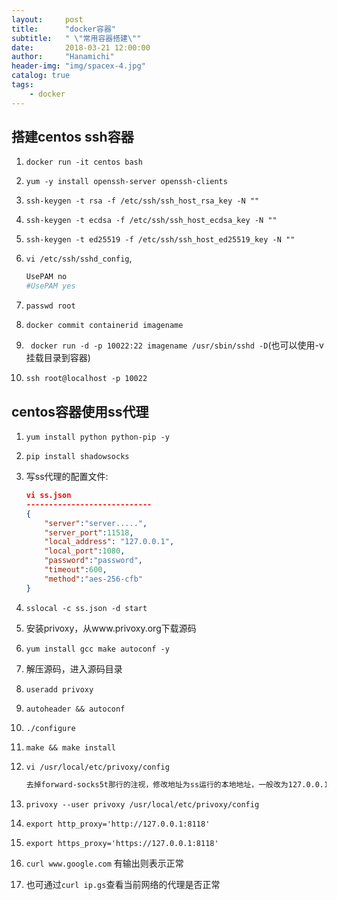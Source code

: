 ```yaml
---
layout:     post
title:      "docker容器"
subtitle:   " \"常用容器搭建\""
date:       2018-03-21 12:00:00
author:     "Hanamichi"
header-img: "img/spacex-4.jpg"
catalog: true
tags:
    - docker
---
```


## 搭建centos ssh容器

1. `docker run -it centos bash`

2. `yum -y install openssh-server openssh-clients`

3. `ssh-keygen -t rsa -f /etc/ssh/ssh_host_rsa_key -N ""`

4. `ssh-keygen -t ecdsa -f /etc/ssh/ssh_host_ecdsa_key -N ""`

5. `ssh-keygen -t ed25519 -f /etc/ssh/ssh_host_ed25519_key -N ""`

6. `vi /etc/ssh/sshd_config`,

   ```bash
   UsePAM no
   #UsePAM yes
   ```

7. `passwd root`

8. `docker commit containerid imagename`

9. ` docker run -d -p 10022:22 imagename /usr/sbin/sshd -D`(也可以使用-v 挂载目录到容器)

10. `ssh root@localhost -p 10022`

## centos容器使用ss代理

1. `yum install python python-pip -y`

2. `pip install shadowsocks`

3. 写ss代理的配置文件:

   ```json
   vi ss.json
   ----------------------------
   {
       "server":"server.....",
       "server_port":11518,
       "local_address": "127.0.0.1",
       "local_port":1080,
       "password":"password",
       "timeout":600,
       "method":"aes-256-cfb"
   }
   ```

4. `sslocal -c ss.json -d start`

5. 安装privoxy，从www.privoxy.org下载源码

6. `yum install gcc make autoconf -y`

7. 解压源码，进入源码目录

8. `useradd privoxy`

9. `autoheader && autoconf`

10.  `./configure`

11. `make && make install`

12. `vi /usr/local/etc/privoxy/config`

    ```bash
    去掉forward-socks5t那行的注视，修改地址为ss运行的本地地址，一般改为127.0.0.1:1080
    ```

13. `privoxy --user privoxy /usr/local/etc/privoxy/config`

14. `export http_proxy='http://127.0.0.1:8118'`

15. `export https_proxy='https://127.0.0.1:8118'`

16. `curl www.google.com` 有输出则表示正常

17. 也可通过`curl ip.gs`查看当前网络的代理是否正常
